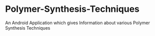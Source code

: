 # Polymer-Synthesis-Techniques
An Android Application which gives Information about various Polymer Synthesis Techniques
